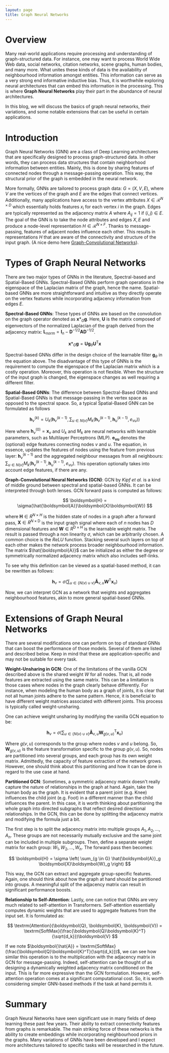 ```yaml
---
layout: page
title: Graph Neural Networks
---
```


# Overview

Many real-world applications require processing and understanding of graph-structured data. For instance, one may want to process World Wide Web data, social networks, citation networks, scene graphs, human bodies, and many more. What unites these kinds of data is the availability of neighbourhood information amongst entities. This information can serve as a very strong end informative inductive bias. Thus, it is worthwhile exploring neural architectures that can embed this information in the processing. This is where **Graph Neural Networks** play their part in the abundance of neural architectures.  

In this blog, we will discuss the basics of graph neural networks, their variations, and some notable extensions that can be useful in certain applications.

# Introduction

Graph Neural Networks (GNN) are a class of Deep Learning architectures that are specifically designed to process graph-structured data.
In other words, they can process data structures that contain neighborhood information between entities. Mainly, this is done by sharing features of connected nodes through a message-passing operation. This way, the structural prior of the graph is embedded in the neural network. 

More formally, GNNs are tailored to process graph data: $G = \left(X, V, E\right)$, where $V$ are the vertices of the graph and $E$ are the edges that connect vertices. Additionally, many applications have access to the vertex attributes $X \in \mathcal{R}^{N \times D}$ which essentially holds features $x_i$ for each vertex $i$ in the graph. Edges are typically represented as the adjacency matrix $A$ where $A_{ij} = 1$ if $(i, j) \in E$. The goal of the GNN is to take the node attributes and edges $X, E$ and produce a node-level representation $H \in \mathcal{R}^{N \times F}$. Thanks to message-passing, features of adjacent nodes influence each other. This results in representations $H$ that are aware of the connectivity and structure of the input graph. (A nice demo here [Graph-Convolutional Networks](https://tkipf.github.io/graph-convolutional-networks/)).

# Types of Graph Neural Networks

There are two major types of GNNs in the literature, Spectral-based and Spatial-Based GNNs. Spectral-Based GNNs perform graph operations in the eigenspace of the Laplacian matrix of the graph, hence the name. Spatial-based GNNs are more straightforward and intuitive as they directly operate on the vertex features while incorporating adjacency information from edges $E$.

**Spectral-Based GNNs**: These types of GNNs are based on the convolution on the graph operator denoted as $\boldsymbol{x} \ast_G \boldsymbol{g}$. Here, $\boldsymbol{U}$ is the matrix composed of eigenvectors of the normalized Laplacian of the graph derived from the adjacency matrix: $\boldsymbol{L}_{norm} = \textbf{I}_n - \boldsymbol{D}^{-1/2}\boldsymbol{A}\boldsymbol{D}^{-1/2}$.

$$\boldsymbol{x} \ast_G \boldsymbol{g} = \boldsymbol{U}\boldsymbol{g}_{\theta}\boldsymbol{U}^\textrm{T}\boldsymbol{x}$$

Spectral-based GNNs differ in the design choice of the learnable filter $\boldsymbol{g}_{\theta}$ in the equation above. The disadvantage of this type of GNNs is the requirement to compute the eigenspace of the Laplacian matrix which is a costly operation. Moreover, this operation is not flexible. When the structure of the input graph is changed, the eigenspace changes as well requiring a different filter.

**Spatial-Based GNNs**: The difference between Spectral-Based GNNs and Spatial-Based GNNs is that message-passing in the vertex space as opposed to the spectral space. So, a typical Spatial-Based GNN can be formulated as follows

$$
\boldsymbol{h}_v^{(k)} = U_k \left( \boldsymbol{h}_v^{(k - 1)}, \sum _{u \in N(v)} M_k(\boldsymbol{h}_v^{(k - 1)}, \boldsymbol{h}_u^{(k - 1)}, e _{vu}) \right)
$$

Here where $\boldsymbol{h}_v^{(0)} = \boldsymbol{x}_v$ and $U _k$ and $M _k$ are neural networks with learnable parameters, such as Multilayer Perceptrons (MLP). $\boldsymbol{e _{vu}}$ denotes the (optional) edge features connecting nodes $v$ and $u$. The equation, in essence, updates the features of nodes using the feature from previous layer: $\boldsymbol{h}_v^{(k - 1)}$ and the aggregated neighbour messages from all neighbours: $\sum _{u \in N(v)} M_k(\boldsymbol{h}_v^{(k - 1)}, \boldsymbol{h}_u^{(k - 1)}, e _{vu})$. This operation optionally takes into account edge features, if there are any.

**Graph-Convolutional Neural Networks (GCN)**: GCN by *Kipf et al.* is a kind of middle ground between spectral and spatial-based GNNs. It can be interpreted through both lenses. GCN forward pass is computed as follows:

$$ \boldsymbol{H} = \sigma(\hat{\boldsymbol{A}}\boldsymbol{X}\boldsymbol{W}) $$

where $\boldsymbol{H} \in R^{N \times H}$ is the hidden state of nodes in a graph after a forward pass, $\boldsymbol{X} \in R^{N \times \textrm{D}}$ is the input graph signal where each of $n$ nodes has $D$ dimensional features and $\boldsymbol{W} \in R^{\textrm{D} \times H}$ is the learnable weight matrix. The result is passed through a non linearity $\sigma$, which can be arbitrarily chosen. A common choice is the $ReLU$ function. Stacking several such layers on top of each other makes the network process broader neighbourhood information. The matrix $\hat{\boldsymbol{A}}$ can be initialized as either the degree or symmetrically normalized adjacency matrix which also includes self-links. 

To see why this definition can be viewed as a spatial-based method, it can be rewritten as follows:

$$ \boldsymbol{h}_v = \sigma \left ( \sum _{u \in \{N(v) \cup v \} } \boldsymbol{\hat{A}} _{v,u} \boldsymbol{W}^{\textrm{T}} \boldsymbol{x}_u \right) $$

Now, we can interpret GCN as a network that weights and aggregates neighbourhood features, akin to more general spatial-based GNNs.

# Extensions of Graph Neural Networks
There are several modifications one can perform on top of standard GNNs that can boost the performance of those models. Several of them are listed and described below. Keep in mind that these are application-specific and may not be suitable for every task.

**Weight-Unsharing in GCN**: One of the limitations of the vanilla GCN described above is the shared weight $W$ for all nodes. That is, all node features are extracted using the same matrix. This can be a limitation is those cases where nodes in the graph clearly behave differently. For instance, when modeling the human body as a graph of joints, it is clear that not all human joints adhere to the same pattern. Hence, it is beneficial to have different weight matrices associated with different joints. This process is typically called weight-unsharing.

One can achieve weight unsharing by modifying the vanilla GCN equation to be:

$$ \boldsymbol{h}_v = \sigma \left ( \sum _{u \in \{N(v) \cup v \} } \boldsymbol{\hat{A}} _{v,u} \boldsymbol{W}^{\textrm{T}} _{g(v, u)} \boldsymbol{x}_u \right) $$

Where $g(v, u)$ corresponds to the group where nodes $v$ and $u$ belong. So, $\boldsymbol{W}_{g(v, u)}$ is the feature transformation specific to the group $g(v, u)$. So, nodes are partitioned into several groups, and each group has its own weight matrix. Admittedly, the capacity of feature extraction of the network grows. However, one should think about this partitioning and how it can be done in regard to the use case at hand.

**Partitioned GCN**: Sometimes, a symmetric adjacency matrix doesn't really capture the nature of relationships in the graph at hand. Again, take the human body as the graph. It is evident that a parent joint (e.g. Knee) influences the child joint (e.g. Foot) in a different manner than the child influences the parent. In this case, it is worth thinking about partitioning the whole graph into directed subgraphs that reflect desired directional relationships. In the GCN, this can be done by splitting the adjacency matrix and modifying the formula just a bit.

The first step is to split the adjacency matrix into multiple groups $A_1, A_2, \dots, A_n$. These groups are not necessarily mutually exclusive and the same joint can be included in multiple subgroups. Then, define a separate weight matrix for each group: $W_1, W_2, \dots, W_n$. The forward pass then becomes:

$$ \boldsymbol{H} = \sigma \left( \sum_{g \in G} \hat{\boldsymbol{A}}_g \boldsymbol{X}\boldsymbol{W}_g  \right) $$

This way, the GCN can extract and aggregate group-specific features. Again, one should think about how the graph at hand should be partitioned into groups. A meaningful split of the adjacency matrix can result in significant performance boosts.

**Relationship to Self-Attention**: Lastly, one can notice that GNNs are very much related to self-attention in Transformers. Self-attention essentially computes dynamic weights that are used to aggregate features from the input set. It is formulated as:

$$ \textrm{Attention}(\boldsymbol{Q}, \boldsymbol{K}, \boldsymbol{V}) = \textrm{SoftMax}(\frac{\boldsymbol{Q}\boldsymbol{K}^T}{\sqrt{d_k}})\boldsymbol{V} $$

If we note $\boldsymbol{\hat{A}} = \textrm{SoftMax}(\frac{\boldsymbol{Q}\boldsymbol{K}^T}{\sqrt{d_k}})$, we can see how similar this operation is to the multiplication with the adjacency matrix in GCN for message-passing. Indeed, self-attention can be thought of as designing a dynamically weighted adjacency matrix conditioned on the input. This is far more expressive than the GCN formulation. However, self-attention operation comes at a significant computational cost. So, it is worth considering simpler GNN-based methods if the task at hand permits it.

# Summary

Graph Neural Networks have seen significant use in many fields of deep learning these past few years. Their ability to extract connectivity features from graphs is remarkable. The main striking force of these networks is the ability to create embeddings while incorporating neighbourhood priors in the graphs. Many variations of GNNs have been developed and I expect more architectures tailored to specific tasks will be researched in the future. 
